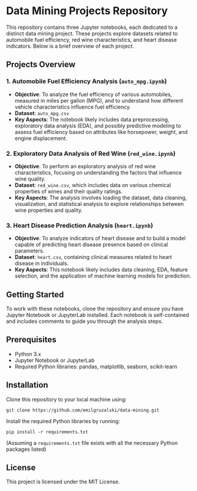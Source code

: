 # Data Mining Projects Repository

This repository contains three Jupyter notebooks, each dedicated to a distinct data mining project. These projects explore datasets related to automobile fuel efficiency, red wine characteristics, and heart disease indicators. Below is a brief overview of each project.

## Projects Overview

### 1. Automobile Fuel Efficiency Analysis (`auto_mpg.ipynb`)

- **Objective**: To analyze the fuel efficiency of various automobiles, measured in miles per gallon (MPG), and to understand how different vehicle characteristics influence fuel efficiency.
- **Dataset**: `auto_mpg.csv`
- **Key Aspects**: The notebook likely includes data preprocessing, exploratory data analysis (EDA), and possibly predictive modeling to assess fuel efficiency based on attributes like horsepower, weight, and engine displacement.

### 2. Exploratory Data Analysis of Red Wine (`red_wine.ipynb`)

- **Objective**: To perform an exploratory analysis of red wine characteristics, focusing on understanding the factors that influence wine quality.
- **Dataset**: `red_wine.csv`, which includes data on various chemical properties of wines and their quality ratings.
- **Key Aspects**: The analysis involves loading the dataset, data cleaning, visualization, and statistical analysis to explore relationships between wine properties and quality.

### 3. Heart Disease Prediction Analysis (`heart.ipynb`)

- **Objective**: To analyze indicators of heart disease and to build a model capable of predicting heart disease presence based on clinical parameters.
- **Dataset**: `heart.csv`, containing clinical measures related to heart disease in individuals.
- **Key Aspects**: This notebook likely includes data cleaning, EDA, feature selection, and the application of machine learning models for prediction.

## Getting Started

To work with these notebooks, clone the repository and ensure you have Jupyter Notebook or JupyterLab installed. Each notebook is self-contained and includes comments to guide you through the analysis steps.

## Prerequisites

- Python 3.x
- Jupyter Notebook or JupyterLab
- Required Python libraries: pandas, matplotlib, seaborn, scikit-learn

## Installation

Clone this repository to your local machine using:

```
git clone https://github.com/emilgruzalski/data-mining.git
```

Install the required Python libraries by running:

```
pip install -r requirements.txt
```

(Assuming a `requirements.txt` file exists with all the necessary Python packages listed)

## License

This project is licensed under the MIT License.